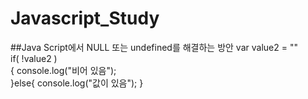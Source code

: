 # Javascript_Study
##Java Script에서 NULL 또는 undefined를 해결하는 방안
var value2 = ""   
if( !value2 )  
{ console.log("비어 있음");  
}else{ console.log("값이 있음"); }  
